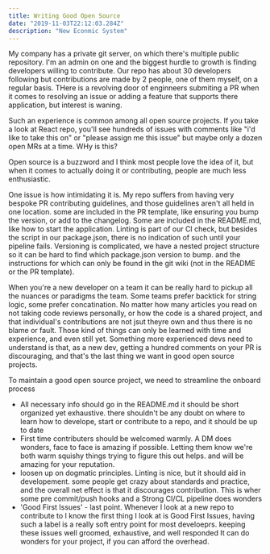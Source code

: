 ```yaml
---
title: Writing Good Open Source
date: "2019-11-03T22:12:03.284Z"
description: "New Econmic System"
---
```


My company has a private git server, on which there's multiple public repository. I'm an admin on one and the biggest hurdle to growth is finding developers willing to contribute. Our repo has about 30 developers following but contributions are made by 2 people, one of them myself, on a regular basis. THere is a revolving door of enginneers submiting a PR when it comes to resolving an issue or adding a feature that supports there application, but interest is waning.

Such an experience is common among all open source projects. If you take a look at React repo, you'll see hundreds of issues with comments like "i'd like to take this on" or "please assign me this issue" but maybe only a dozen open MRs at a time. WHy is this?

Open source is a buzzword and I think most people love the idea of it, but when it comes to actually doing it or contributing, people are much less enthusiastic.

One issue is how intimidating it is. My repo suffers from having very bespoke PR contributing guidelines, and those guidelines aren't all held in one location. some are included in the PR template, like ensuring you bump the version, or add to the changelog. Some are included in the README.md, like how to start the application. Linting is part of our CI check, but besides the script in our package.json, there is no indication of such until your pipeline fails. Versioning is complicated, we have a nested project structure so it can be hard to find which package.json version to bump. and the instructions for which can only be found in the git wiki (not in the README or the PR template).

When you're a new developer on a team it can be really hard to pickup all the nuances or paradigms the team. Some teams prefer backtick for string logic, some prefer concatination. No matter how many articles you read on not taking code reviews personally, or how the code is a shared project, and that individual's contributions are not jsut theyre own and thus there is no blame or fault. Those kind of things can only be learned with time and experience, and even still yet. Something more experienced devs need to understand is that, as a new dev, getting a hundred comments on your PR is discouraging, and that's the last thing we want in good open source projects.

To maintain a good open source project, we need to streamline the onboard process

- All necessary info should go in the README.md it should be short organized yet exhaustive. there shouldn't be any doubt on where to learn how to develope, start or contribute to a repo, and it should be up to date
- First time contributers should be welcomed warmly. A DM does wonders, face to face is amazing if possible. Letting them know we're both warm squishy things trying to figure this out helps. and will be amazing for your reputation.
- loosen up on dogmatic principles. Linting is nice, but it should aid in developement. some people get crazy about standards and practice, and the overall net effect is that it discourages contribution. This is wher some pre commit/push hooks and a Strong CI/CL pipeline does wonders
- 'Good First Issues' - last point. Whenever I look at a new repo to contribute to I know the first thing I look at is Good First Issues, having such a label is a really soft entry point for most develoeprs. keeping these issues well groomed, exhaustive, and well responded It can do wonders for your project, if you can afford the overhead.
